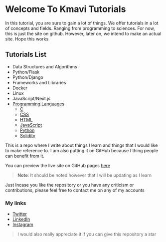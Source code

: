 # Welcome To Kmavi Tutorials

In this tutorial, you are sure to gain a lot of things. We offer tutorials in a
lot of concepts and fields. Ranging from programming to sciences. For now, this
is just the site on github. However, later on, we intend to make an actual site.
Hope this works

## Tutorials List

- Data Structures and Algorithms
- Python/Flask
- Python/Django
- Frameworks and Libraries
- Docker
- Linux
- JavaScript/Next.js
- [Programming Languages](./programming-languages/index.md)
  - [C](./programming-languages/c/index.md)
  - [CSS](./programming-languages/css/index.md)
  - [HTML](./programming-languages/html/index.md)
  - [JavaScript](./programming-languages/javascript/index.md)
  - [Python](./programming-languages/python/index.md)
  - [Solidity](./programming-languages/solidity/index.md)

This is a repo where I write about things I learn and things that I would like
to make reference to. I am also putting it on GitHub because I thing people can
benefit from it.

You can preview the live site on GitHub pages
[here](https://officialkingsley.github.io/tutorials/)

> **Note**: It should be noted however that I will be updating as I learn

Just Incase you like the repository or you have any criticism or contributions,
please feel free to contact me on any of my accounts

### My links

- [Twitter](https://twitter.com/kcihemelandu)
- [LinkedIn](https://linkedin.com/in/kcihemelandu)
- [Instagram](https://Instagram.com/kcihemelandu)

> I would also really appreciate it if you can give this repository a star
